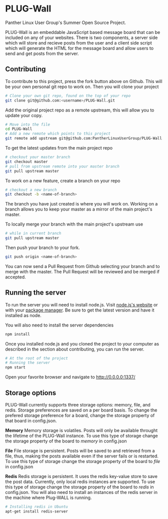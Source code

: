 PLUG-Wall
=========

Panther Linux User Group's Summer Open Source Project.

PLUG-Wall is an embeddable JavaScript based message board that can be included on any of your websites. There is two components, a server side which will store and recieve posts from the user and a client side script which will generate the HTML for the message board and allow users to send and get posts from the server.

Contributing
------------
To contribute to this project, press the fork button above on Github. This will be your own personal git repo to work on.
Then you will clone your project
```bash
# Clone your own git repo, found on the top of your repo
git clone git@github.com:<username>/PLUG-Wall.git
```
Add the original project repo as a remote upstream, this will allow you to update your copy.
```bash
# Move into the file
cd PLUG-Wall
# Add a new remote which points to this project
git remote add upstream git@github.com:PantherLinuxUserGroup/PLUG-Wall.git
```
To get the latest updates from the main project repo
```bash
# checkout your master branch
git checkout master
# pull from upstream remote into your master branch
git pull upstream master
```
To work on a new feature, create a branch on your repo
```bash
# checkout a new branch
git checkout -b <name-of-branch>
```

The branch you have just created is where you will work on. Working on a branch allows you to keep your master as a mirror of the main project's master.

To locally merge your branch with the main project's upstream use
```bash
# while in current branch
git pull upstream master
```

Then push your branch to your fork.
```bash
git push origin <name-of-branch>
```

You can now send a Pull Request from Github selecting your branch and to merge with the master. The Pull Request will be reviewed and be merged if accepted.

Running the server
------------------
To run the server you will need to install node.js. Visit [node.js's website](http://nodejs.org) or with your [package manager](https://github.com/joyent/node/wiki/Installing-Node.js-via-package-manager). Be sure to get the latest version and have it installed as node.

You will also need to install the server dependencies
```bash
npm install
```
Once you installed node.js and you cloned the project to your computer as described in the section about contributing,
you can run the server.
```bash
# At the root of the project
# Running the server
npm start
```
Open your favorite browser and navigate to http://0.0.0.0:1337/

Storage options
---------------
PLUG-Wall currently supports three storage options: memory, file, and redis. Storage preferences are saved on a per board basis. To change the prefered storage preference for a board, change the storage property of that board in config.json.

__Memory__
Memory storage is volatiles. Posts will only be available throught the lifetime of the PLUG-Wall instance. To use this type of storage change the storage property of the board to _memory_ in config.json

__File__
File storage is persistent. Posts will be saved to and retrieved from a file, thus, making the posts available even if the server fails or is restarted. To use this type of storage change the storage property of the board to _file_ in config.json

__Redis__
Redis storage is persistent. It uses the redis key-value store to save the post data. Currently, only local redis instances are supported. To use this type of storage change the storage property of the board to _redis_ in config.json. You will also need to install an instances of the redis server in the machine where Plug-WALL is running.
```bash
# Installing redis in Ubuntu
apt-get install redis-server
```